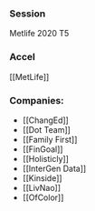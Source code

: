 
### Session
Metlife 2020 T5

### Accel
[[MetLife]]

### Companies:
- [[ChangEd]]
- [[Dot Team]]
- [[Family First]]
- [[FinGoal]]
- [[Holisticly]]
- [[InterGen Data]]
- [[Kinside]]
- [[LivNao]]
- [[OfColor]]



